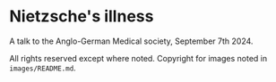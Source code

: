 # Nietzsche's illness

A talk to the Anglo-German Medical society, September 7th 2024.

All rights reserved except where noted.  Copyright for images noted in
`images/README.md`.
